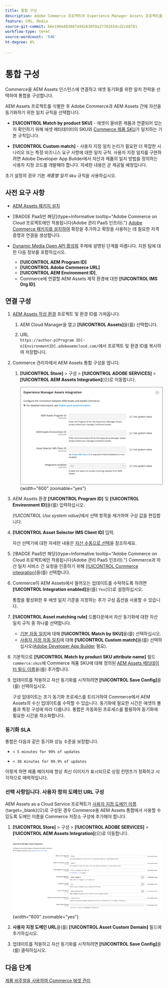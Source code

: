 ```yaml
---
title: 통합 구성
description: Adobe Commerce 프로젝트와 Experience Manager Assets 프로젝트를 연결하여 이 두 시스템 간에 에셋을 동기화하는 방법에 대해 알아봅니다.
feature: CMS, Media
source-git-commit: b6e190e883087a942630f0a27781654cd2c68781
workflow-type: tm+mt
source-wordcount: '546'
ht-degree: 0%

---
```



# 통합 구성

Commerce을 AEM Assets 인스턴스에 연결하고 에셋 동기화를 위한 일치 전략을 선택하여 통합을 구성합니다.

AEM Assets 프로젝트를 식별한 후 Adobe Commerce과 AEM Assets 간에 자산을 동기화하기 위한 일치 규칙을 선택합니다.

* **[!UICONTROL Match by product SKU]** - 에셋이 올바른 제품과 연결되어 있는지 확인하기 위해 에셋 메타데이터의 SKU와 [Commerce 제품 SKU](https://experienceleague.adobe.com/en/docs/commerce-operations/implementation-playbook/glossary#sku)가 일치하는 기본 규칙입니다.

* **[!UICONTROL Custom match]** - 사용자 지정 일치 논리가 필요한 더 복잡한 시나리오 또는 특정 비즈니스 요구 사항에 대한 일치 규칙. 사용자 지정 일치를 구현하려면 Adobe Developer App Builder에서 자산과 제품의 일치 방법을 정의하는 사용자 지정 코드를 개발해야 합니다. 자세한 내용은 곧 제공될 예정입니다.

초기 설정의 경우 기본 *제품별 일치 sku* 규칙을 사용하십시오.

## 사전 요구 사항

* [AEM Assets 패키지 설치](configure-aem.md)

* [!BADGE PaaS만 해당]{type=Informative tooltip="Adobe Commerce on Cloud 프로젝트에만 적용됩니다(Adobe 관리 PaaS 인프라)."} [Adobe Commerce 패키지를 설치하여](configure-commerce.md) 확장을 추가하고 확장을 사용하는 데 필요한 자격 증명과 연결을 생성합니다.

* [Dynamic Media Open API 활성화](https://experienceleague.adobe.com/en/docs/experience-manager-cloud-service/content/assets/dynamicmedia/dynamic-media-open-apis/dynamic-media-open-apis-overview#enable-dynamic-media-open-apis) 주제에 설명된 단계를 따릅니다. 지원 팀에 대한 다음 정보를 포함하십시오.

   * **[!UICONTROL AEM Program ID]**
   * **[!UICONTROL Adobe Commerce URL]**
   * **[!UICONTROL AEM Environment ID]**,
   * Commerce에 연결할 AEM Assets 제작 환경에 대한 **[!UICONTROL IMS Org ID]**.

## 연결 구성

1. [AEM Assets 작성 환경](https://experienceleague.adobe.com/en/docs/experience-manager-cloud-service/content/sites/authoring/quick-start) 프로젝트 및 환경 ID를 가져옵니다.

   1. AEM Cloud Manager을 열고 **[!UICONTROL Assets]**&#x200B;을(를) 선택합니다.

   1. URL <br>`https://author-p[Program ID]-e[EnvironmentID].adobeaemcloud.com/`에서 프로젝트 및 환경 ID를 복사하여 저장합니다.

1. Commerce 관리자에서 AEM Assets 통합 구성을 엽니다.

   1. **[!UICONTROL Store]** > 구성 > **[!UICONTROL ADOBE SERVICES]** > **[!UICONTROL AEM Assets Integration]**(으)로 이동합니다.

      ![AEM Assets 통합을 통해 통합 사용](../assets/aem-assets-integration-enable-config.png){width="600" zoomable="yes"}

1. AEM Assets 환경 **[!UICONTROL Program ID]** 및 **[!UICONTROL Environment ID]**&#x200B;을(를) 입력하십시오.

   *[!UICONTROL Use system value]*&#x200B;에서 선택 항목을 제거하여 구성 값을 편집합니다.

1. **[!UICONTROL Asset Selector IMS Client ID]** 입력.

   자산 선택기에 대한 자세한 내용은 [자산 수동으로 선택](../synchronize/asset-selector-integration.md)을 참조하세요.

1. [!BADGE PaaS만 해당]{type=Informative tooltip="Adobe Commerce on Cloud 프로젝트에만 적용됩니다(Adobe 관리 PaaS 인프라)."} Commerce과 자산 일치 서비스 간 요청을 인증하기 위해 [[!UICONTROL Commerce integration]](configure-commerce.md#add-the-integration-to-the-commerce-environment)을(를) 선택합니다.

1. Commerce이 AEM Assets에서 들어오는 업데이트를 수락하도록 하려면 **[!UICONTROL Integration enabled]**&#x200B;을(를) `Yes`(으)로 설정하십시오.

   통합을 활성화한 후 에셋 일치 기준을 지정하는 추가 구성 옵션을 사용할 수 있습니다.

1. **[!UICONTROL Asset matching rule]** 드롭다운에서 자산 동기화에 대한 자산 일치 규칙 중 하나를 선택합니다.

   * [기본 자동 일치](../synchronize/default-match.md)에 대해 **[!UICONTROL Match by SKU]**&#x200B;을(를) 선택하십시오.
   * [사용자 지정 자동 일치](../synchronize/custom-match.md)에 대해 **[!UICONTROL Custom match]**&#x200B;을(를) 선택하십시오([Adobe Developer App Builder](https://experienceleague.adobe.com/en/docs/commerce-learn/tutorials/adobe-developer-app-builder/introduction-to-app-builder) 필요).

1. 기본적으로 **[!UICONTROL Match by product SKU attribute name]** 필드 `commerce:skus`에 Commerce 제품 SKU에 대해 정의된 [AEM Assets 메타데이터 필드 이름](configure-aem.md#configure-metadata)을(를) 추가합니다.

1. 업데이트를 적용하고 자산 동기화를 시작하려면 **[!UICONTROL Save Config]**&#x200B;을(를) 선택하십시오.

   구성 업데이트는 초기 동기화 프로세스를 트리거하여 Commerce에서 AEM Assets의 수신 업데이트를 수락할 수 있습니다. 동기화에 필요한 시간은 에셋의 볼륨과 특정 구성에 따라 다릅니다. 통합은 자동화된 프로세스를 활용하여 동기화에 필요한 시간을 최소화합니다.

### 동기화 SLA

통합은 다음과 같은 동기화 성능 수준을 보장합니다.

* `< 5 minutes for 99% of updates`

* `< 30 minutes for 99.9% of updates`

이렇게 하면 제품 페이지에 항상 최신 이미지가 표시되므로 상점 컨텐츠가 정확하고 시각적으로 매력적입니다.

### 선택 사항입니다. 사용자 정의 도메인 URL 구성

AEM Assets as a Cloud Service 프로젝트가 [사용자 지정 도메인 이름](https://experienceleague.adobe.com/ko/docs/experience-manager-cloud-service/content/implementing/using-cloud-manager/custom-domain-names/add-custom-domain-name){target=_blank}(으)로 구성된 경우 Commerce용 AEM Assets 통합에서 사용할 수 있도록 도메인 이름을 Commerce 저장소 구성에 추가해야 합니다.

1. **[!UICONTROL Store]** > 구성 > **[!UICONTROL ADOBE SERVICES]** > **[!UICONTROL AEM Assets Integration]**(으)로 이동합니다.

   ![AEM Assets 통합을 통해 통합 사용](../assets/aem-assets-view.png){width="600" zoomable="yes"}

1. **사용자 지정 도메인 URL**&#x200B;을(를) **[!UICONTROL Asset Custom Domain]** 필드에 추가하십시오.

1. 업데이트를 적용하고 자산 동기화를 시작하려면 **[!UICONTROL Save Config]**&#x200B;을(를) 클릭하십시오.

## 다음 단계

[제품 비주얼을 사용하여 Commerce 에셋 관리](../manage-assets.md)
